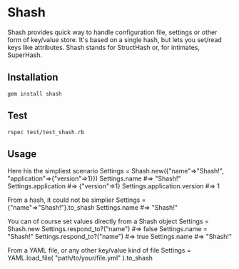 Shash
=====
Shash provides quick way to handle configuration file, settings or other form of key/value store. It's based
on a single hash, but lets you set/read keys like attributes. Shash stands for StructHash or, for intimates,
SuperHash.

Installation
------------
    gem install shash

Test
----
    rspec test/test_shash.rb

Usage
-----
Here his the simpliest scenario
    Settings = Shash.new({"name"=>"Shash!", "application"=>{"version"=>1}})
    Settings.name #=> "Shash!"
    Settings.application #=> {"version"=>1}
    Settings.application.version #=> 1

From a hash, it could not be simplier
    Settings = {"name"=>"Shash!"}.to_shash
    Settings.name #=> "Shash!"

You can of course set values directly from a Shash object
    Settings = Shash.new
    Settings.respond_to?("name") #=> false
    Settings.name = "Shash!"
    Settings.respond_to?("name") #=> true
    Settings.name #=> "Shash!"

From a YAML file, or any other key/value kind of file
    Settings = YAML.load_file( "path/to/your/file.yml" ).to_shash
